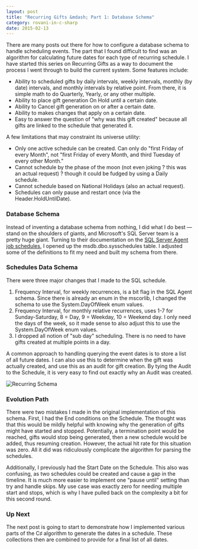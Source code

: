 ```yaml
---
layout: post
title: "Recurring Gifts &mdash; Part 1: Database Schema"
category: rovani-in-c-sharp
date: 2015-02-13
---
```


There are many posts out there for how to configure a database schema to handle scheduling events. The part that I found difficult to find was an algorithm for calculating future dates for each type of recurring schedule. I have started this series on Recurring Gifts as a way to document the process I went through to build the current system. Some features include:

- Ability to scheduled gifts by daily intervals, weekly intervals, monthly (by date) intervals, and monthly intervals by relative point. From there, it is simple math to do Quarterly, Yearly, or any other multiple.
- Ability to place gift generation On Hold until a certain date.
- Ability to Cancel gift generation on or after a certain date.
- Ability to makes changes that apply on a certain date.
- Easy to answer the question of "why was this gift created" because all gifts are linked to the schedule that generated it.


A few limitations that may constraint its universe utility:

- Only one active schedule can be created. Can only do "first Friday of every Month", not "first Friday of every Month, and third Tuesday of every other Month."
- Cannot schedule by the phase of the moon (not even joking ? this was an actual request) ? though it could be fudged by using a Daily schedule.
- Cannot schedule based on National Holidays (also an actual request).
- Schedules can only pause and restart once (via the Header.HoldUntilDate).

### Database Schema

Instead of inventing a database schema from nothing, I did what I do best &mdash; stand on the shoulders of giants, and Microsoft's SQL Server team is a pretty huge giant. Turning to their documentation on the [SQL Server Agent job schedules](https://msdn.microsoft.com/en-us/library/ms178644.aspx), I opened up the msdb.dbo.sysschedules table. I adjusted some of the definitions to fit my need and built my schema from there.

### Schedules Data Schema

There were three major changes that I made to the SQL schedule.

1. Frequency Interval, for weekly recurrences, is a bit flag in the SQL Agent schema. Since there is already an enum in the mscorlib, I changed the schema to use the System.DayOfWeek enum values.
1. Frequency Interval, for monthly relative recurrences, uses 1-7 for Sunday-Saturday, 8 = Day, 9 = Weekday, 10 = Weekend day. I only need the days of the week, so it made sense to also adjust this to use the System.DayOfWeek enum values.
1. I dropped all notion of "sub day" scheduling. There is no need to have gifts created at multiple points in a day.

A common approach to handling querying the event dates is to store a list of all future dates. I can also use this to determine when
the gift was actually created, and use this as an audit for gift creation. By tying the Audit to the Schedule, it is very easy to find
out exactly why an Audit was created.

![Recurring Schema](/images/recurring-schema.png)

### Evolution Path

There were two mistakes I made in the original implementation of this schema. First, I had the End conditions on the Schedule. The thought was that this would be mildly helpful with knowing why the generation of gifts might have started and stopped. Potentially, a termination point would be reached, gifts would stop being generated, then a new schedule would be added, thus resuming creation. However, the actual hit rate for this situation was zero. All it did was ridiculously complicate the algorithm for parsing the schedules.

Additionally, I previously had the Start Date on the Schedule. This also was confusing, as two schedules could be created and cause a gap in the timeline. It is much more easier to implement one "pause until" setting than try and handle skips. My use case was exactly zero for needing multiple start and stops, which is why I have pulled back on the complexity a bit for this second round.

### Up Next

The next post is going to start to demonstrate how I implemented various parts of the C&sharp; algorithm to generate the dates in a schedule. These collections then are combined to provide for a final list of all dates.
